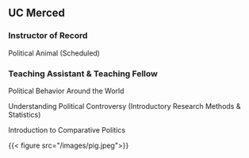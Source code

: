 
## UC Merced

### Instructor of Record
    
Political Animal (Scheduled)
    
### Teaching Assistant & Teaching Fellow
    
Political Behavior Around the World

Understanding Political Controversy (Introductory Research Methods & Statistics) 

Introduction to Comparative Politics

{{< figure src="/images/pig.jpeg">}}
    
